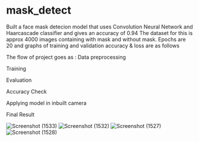 # mask_detect
Built a face mask detecion model that uses Convolution Neural Network and Haarcascade classifier and gives an accuracy of 0.94
The dataset for this is approx 4000 images containing with mask and without mask.
Epochs are 20 and graphs of training and validation accuracy & loss are as follows

The flow of project goes as :
Data preprocessing

Training

Evaluation

Accuracy Check

Applying model in inbuilt camera

Final Result

![Screenshot (1533)](https://user-images.githubusercontent.com/86222578/183408024-a24bb8f3-d6c0-42e2-804b-b55497982e8f.png)
![Screenshot (1532)](https://user-images.githubusercontent.com/86222578/183408075-00e16ac8-01ab-4635-8eba-d650cb174b83.png)
![Screenshot (1527)](https://user-images.githubusercontent.com/86222578/183408107-a0a155a3-2a25-4aeb-a593-2c53819844a8.png)
![Screenshot (1528)](https://user-images.githubusercontent.com/86222578/183408121-0227691e-f963-495d-8ea1-7465c68739e4.png)



